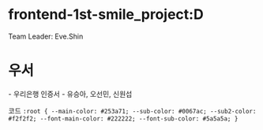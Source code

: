 # frontend-1st-smile_project:D

Team Leader: Eve.Shin

<h1> 우서 </h1>
- 우리은행 인증서 - 유승아, 오선민, 신원섭 <br>

코드
`:root {
  --main-color: #253a71;
  --sub-color: #0067ac;
  --sub2-color: #f2f2f2;
  --font-main-color: #222222;
  --font-sub-color: #5a5a5a;
} `
